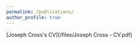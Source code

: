 ```yaml
---
permalink: /publications/
author_profile: true
---
```

[Joseph Cross's CV](/files/Joseph Cross - CV.pdf)
